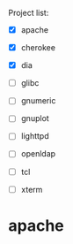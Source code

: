 Project list:

- [x] apache
- [x] cherokee
- [x] dia
- [ ] glibc
- [ ] gnumeric
- [ ] gnuplot
- [ ] lighttpd
- [ ] openldap
- [ ] tcl
- [ ] xterm


# apache

